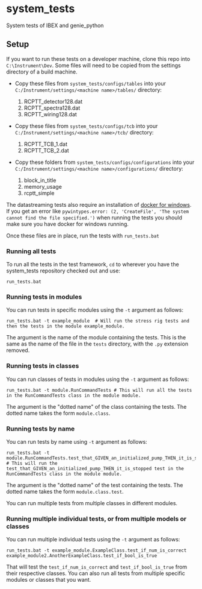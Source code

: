 # system_tests
System tests of IBEX and genie_python


## Setup

If you want to run these tests on a developer machine, clone this repo into `C:\Instrument\Dev`. Some files will need to be copied from the settings directory of a build machine.

* Copy these files from `system_tests/configs/tables` into your `C:/Instrument/settings/<machine name>/tables/` directory:
    1. RCPTT_detector128.dat
    1. RCPTT_spectra128.dat
    1. RCPTT_wiring128.dat
    
* Copy these files from `system_tests/configs/tcb` into your `C:/Instrument/settings/<machine name>/tcb/` directory:
    1. RCPTT_TCB_1.dat
    1. RCPTT_TCB_2.dat
    
* Copy these folders from `system_tests/configs/configurations` into your `C:/Instrument/settings/<machine name>/configurations/` directory:
    1. block_in_title
    1. memory_usage
    1. rcptt_simple

The datastreaming tests also require an installation of [docker for windows](https://docs.docker.com/docker-for-windows/install/#install-docker-desktop-on-windows). 
If you get an error like `pywintypes.error: (2, 'CreateFile', 'The system cannot find the file specified.')` when running the tests you should make sure you have docker for windows running.

Once these files are in place, run the tests with `run_tests.bat`


### Running all tests

To run all the tests in the test framework, `cd` to wherever you have the system_tests repository checked out and use:

```
run_tests.bat
```


### Running tests in modules

You can run tests in specific modules using the `-t` argument as follows:

```
run_tests.bat -t example_module  # Will run the stress rig tests and then the tests in the module example_module.
```

The argument is the name of the module containing the tests. This is the same as the name of the file in the `tests` directory, with the `.py` extension removed.


### Running tests in classes

You can run classes of tests in modules using the `-t` argument as follows:

```
run_tests.bat -t module.RunCommandTests # This will run all the tests in the RunCommandTests class in the module module. 
```

The argument is the "dotted name" of the class containing the tests. The dotted name takes the form `module.class`.


### Running tests by name

You can run tests by name using `-t` argument as follows:

```
run_tests.bat -t module.RunCommandTests.test_that_GIVEN_an_initialized_pump_THEN_it_is_stopped # This will run the test_that_GIVEN_an_initialized_pump_THEN_it_is_stopped test in the RunCommandTests class in the module module. 
```

The argument is the "dotted name" of the test containing the tests. The dotted name takes the form `module.class.test`.

You can run multiple tests from multiple classes in different modules.


### Running multiple individual tests, or from multiple models or classes

You can run multiple individual tests using the `-t` argument as follows:

```
run_tests.bat -t example_module.ExampleClass.test_if_num_is_correct example_module2.AnotherExampleClass.test_if_bool_is_true
```

That will test the `test_if_num_is_correct` and `test_if_bool_is_true` from their respective classes. You can also run all tests from multiple specific modules or classes that you want. 
